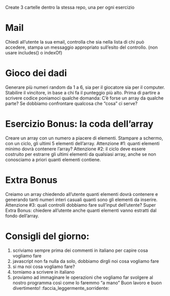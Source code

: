 Create 3 cartelle dentro la stessa repo, una per ogni esercizio

# Mail

Chiedi all’utente la sua email,
controlla che sia nella lista di chi può accedere,
stampa un messaggio appropriato sull’esito del controllo.
(non usare includes() o indexOf)

# Gioco dei dadi

Generare più numeri random da 1 a 6, sia per il giocatore sia per il computer.
Stabilire il vincitore, in base a chi fa il punteggio più alto.
Prima di partire a scrivere codice poniamoci qualche domanda:
C’è forse un array da qualche parte?
Se dobbiamo confrontare qualcosa che “cosa” ci serve?

# Esercizio Bonus: la coda dell’array

Creare un array con un numero a piacere di elementi.
Stampare a schermo, con un ciclo, gli ultimi 5 elementi dell’array.
Attenzione #1: quanti elementi minimo dovrà contenere l’array?
Attenzione #2: il ciclo deve essere costruito per estrarre gli ultimi elementi da qualsiasi array, anche se non conosciamo a priori quanti elementi contiene.

# Extra Bonus

Creiamo un array chiedendo all’utente quanti elementi dovrà contenere e generando tanti numeri interi casuali quanti sono gli elementi da inserire.
Attenzione #3: quali controlli dobbiamo fare sull’input dell’utente?
Super Extra Bonus: chiedere all’utente anche quanti elementi vanno estratti dal fondo dell’array.

# Consigli del giorno:

1. scriviamo sempre prima dei commenti in italiano per capire cosa vogliamo fare
2. javascript non fa nulla da solo, dobbiamo dirgli noi cosa vogliamo fare
3. si ma noi cosa vogliamo fare?
4. torniamo a scrivere in italiano
5. proviamo ad immaginare le operazioni che vogliamo far svolgere al nostro programma così come lo faremmo “a mano”
   Buon lavoro e buon divertimento! :faccia_leggermente_sorridente:
